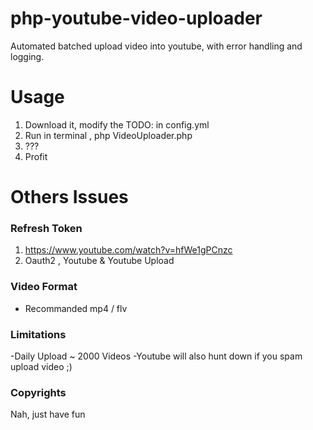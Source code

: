 # php-youtube-video-uploader
Automated batched upload video into youtube, with error handling and logging.
# Usage
1. Download it, modify the TODO: in config.yml
2. Run in terminal , php VideoUploader.php
3. ???
4. Profit

# Others Issues

### Refresh Token 
1. https://www.youtube.com/watch?v=hfWe1gPCnzc
2. Oauth2 , Youtube & Youtube Upload

### Video Format
- Recommanded mp4 / flv 

### Limitations
-Daily Upload ~ 2000 Videos
-Youtube will also hunt down if you spam upload video ;)

### Copyrights
Nah, just have fun
